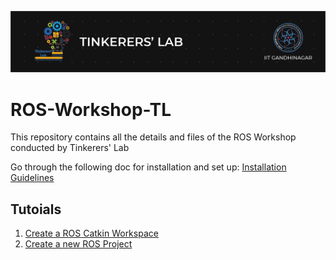 ![image](images/TL_Header.png)

# ROS-Workshop-TL
This repository contains all the details and files of the ROS Workshop conducted by Tinkerers' Lab

Go through the following doc for installation and set up: [Installation Guidelines](docs/INSTALL.MD)

## **Tutoials**
1) [Create a ROS Catkin Workspace](tutorials/create_a_ros_workspace.md)
2) [Create a new ROS Project](tutorials/create_new_package.md)

